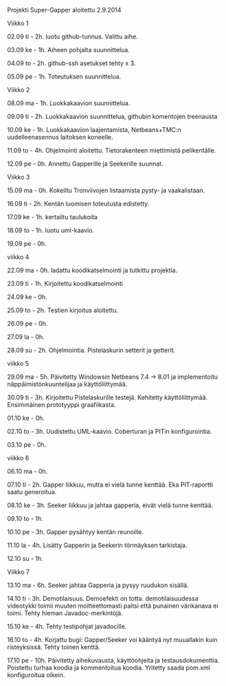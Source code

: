 ﻿Projekti Super-Gapper aloitettu 2.9.2014

Viikko 1

02.09 ti - 2h. luotu github-tunnus. Valittu aihe.

03.09 ke - 1h. Aiheen pohjalta suunnittelua.

04.09 to - 2h. github-ssh asetukset tehty x 3.

05.09 pe - 1h. Toteutuksen suunnittelua.

Viikko 2

08.09 ma - 1h. Luokkakaavion suunnittelua.

09.09 ti - 2h. Luokkakaavion suunnittelua, githubin komentojen treenausta

10.09 ke - 1h. Luokkakaavion laajentamista, Netbeans+TMC:n uudelleenasennus laitoksen koneelle.

11.09 to - 4h. Ohjelmointi aloitettu. Tietorakenteen miettimistä pelikentälle.

12.09 pe - 0h. Annettu Gapperille ja Seekerille suunnat.

Viikko 3

15.09 ma - 0h. Kokeiltu Tronviivojen listaamista pysty- ja vaakalistaan.

16.09 ti - 2h. Kentän luomisen toteutusta edistetty.

17.09 ke - 1h. kertailtu taulukoita

18.09 to - 1h. luotu uml-kaavio.

19.09 pe - 0h.

viikko 4

22.09 ma - 0h. ladattu koodikatselmointi ja tutkittu projektia.

23.09 ti - 1h. Kirjoitettu koodikatselmointi

24.09 ke - 0h.

25.09 to - 2h. Testien kirjoitus aloitettu.

26.09 pe - 0h.

27.09 la - 0h.

28.09 su - 2h. Ohjelmointia. Pistelaskurin setterit ja getterit.

viikko 5

29.09 ma - 5h. Päivitetty Windowsin Netbeans 7.4 -> 8.01 ja implementoitu näppäimistönkuuntelijaa ja käyttöliittymää.

30.09 ti - 3h. Kirjoitettu Pistelaskurille testejä. Kehitetty käyttöliittymää. Ensimmäinen prototyyppi graafiikasta.

01.10 ke - 0h. 

02.10 to - 3h. Uudistettu UML-kaavio. Coberturan ja PITin konfigurointia.

03.10 pe - 0h.

viikko 6

06.10 ma - 0h.

07.10 ti - 2h. Gapper liikkuu, mutta ei vielä tunne kenttää. Eka PIT-raportti saatu generoitua.

08.10 ke - 3h. Seeker liikkuu ja jahtaa gapperia, eivät vielä tunne kenttää.

09.10 to - 1h. 

10.10 pe - 3h. Gapper pysähtyy kentän reunoille.

11.10 la - 4h. Lisätty Gapperin ja Seekerin törmäyksen tarkistaja.

12.10 su - 1h.

Viikko 7

13.10 ma - 6h. Seeker jahtaa Gapperia ja pysyy ruudukon sisällä.

14.10 ti - 3h. Demotilaisuus. Demoefekti on totta. demotilaisuudessa videotykki toimii muuten moitteettomasti paitsi että punainen värikanava ei toimi. Tehty hieman Javadoc-merkintöjä.

15.10 ke - 4h. Tehty testipohjat javadocille.

16.10 to - 4h. Korjattu bugi: Gapper/Seeker voi kääntyä nyt muuallakin kuin risteyksissä. Tehty toinen kenttä.

17.10 pe - 10h. Päivitetty aihekuvausta, käyttöohjeita ja testausdokumenttia. Poistettu turhaa koodia ja kommentoitua koodia. Yritetty saada pom.xml konfiguroitua oikein.